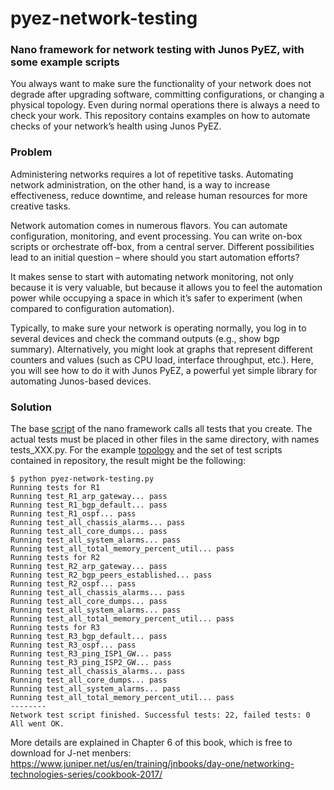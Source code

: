 # pyez-network-testing

### Nano framework for network testing with Junos PyEZ, with some example scripts

You always want to make sure the functionality of your network does not degrade after upgrading software, committing configurations, or
changing a physical topology. Even during normal operations there is always a need to check your work. This repository contains examples on how to automate checks of your network’s health using Junos PyEZ.

### Problem

Administering networks requires a lot of repetitive tasks. Automating network administration, on the other hand, is a way to increase effectiveness, reduce downtime, and release human resources for more creative tasks. 

Network automation comes in numerous flavors. You can automate configuration, monitoring, and event processing. You can write on-box
scripts or orchestrate off-box, from a central server. Different possibilities lead to an initial question – where should you start automation efforts?

It makes sense to start with automating network monitoring, not only because it is very valuable, but because it allows you to feel the automation power while occupying a space in which it’s safer to experiment (when compared to configuration automation).

Typically, to make sure your network is operating normally, you log in to several devices and check the command outputs (e.g., show bgp
summary). Alternatively, you might look at graphs that represent different counters and values (such as CPU load, interface throughput, etc.). Here, you will see how to do it with Junos PyEZ, a powerful yet simple library for automating Junos-based devices.

### Solution

The base [script](https://github.com/pklimai/pyez-network-testing/blob/master/pyez-network-testing.py) of the nano framework calls all tests that you create. The actual tests must be placed in other files in the same directory, with names tests_XXX.py. For the example [topology](https://github.com/pklimai/pyez-network-testing/blob/master/TOPOLOGY/example-network-topology.tif) and the set of test scripts contained in repository, the result might be the following:

```
$ python pyez-network-testing.py
Running tests for R1
Running test_R1_arp_gateway... pass
Running test_R1_bgp_default... pass
Running test_R1_ospf... pass
Running test_all_chassis_alarms... pass
Running test_all_core_dumps... pass
Running test_all_system_alarms... pass
Running test_all_total_memory_percent_util... pass
Running tests for R2
Running test_R2_arp_gateway... pass
Running test_R2_bgp_peers_established... pass
Running test_R2_ospf... pass
Running test_all_chassis_alarms... pass
Running test_all_core_dumps... pass
Running test_all_system_alarms... pass
Running test_all_total_memory_percent_util... pass
Running tests for R3
Running test_R3_bgp_default... pass
Running test_R3_ospf... pass
Running test_R3_ping_ISP1_GW... pass
Running test_R3_ping_ISP2_GW... pass
Running test_all_chassis_alarms... pass
Running test_all_core_dumps... pass
Running test_all_system_alarms... pass
Running test_all_total_memory_percent_util... pass
--------
Network test script finished. Successful tests: 22, failed tests: 0
All went OK.
```

More details are explained in Chapter 6 of this book, which is free to download for J-net menbers:
https://www.juniper.net/us/en/training/jnbooks/day-one/networking-technologies-series/cookbook-2017/

